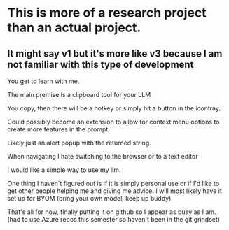 # This is more of a research project than an actual project. 

## It might say v1 but it's more like v3 because I am not familiar with this type of development

You get to learn with me.

The main premise is a clipboard tool for your LLM

You copy, then there will be a hotkey or simply hit a button in the icontray.

Could possibly become an extension to allow for context menu options to create more features in the prompt.

Likely just an alert popup with the returned string.

When navigating I hate switching to the browser or to a text editor

I would like a simple way to use my llm. 

One thing I haven't figured out is if it is simply personal use or if I'd like to get other people helping me
and giving me advice. I will most likely have it set up for BYOM (bring your own model, keep up buddy)

That's all for now, finally putting it on github so I appear as busy as I am. (had to use Azure repos this semester so haven't been in the git grindset)